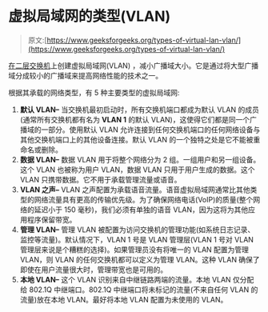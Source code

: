 # 虚拟局域网的类型(VLAN)

> 原文:[https://www.geeksforgeeks.org/types-of-virtual-lan-vlan/](https://www.geeksforgeeks.org/types-of-virtual-lan-vlan/)

[在](https://www.geeksforgeeks.org/virtual-lan-vlan/)[二层交换机](https://www.geeksforgeeks.org/switch-functions-at-layer-2/)上创建虚拟局域网(VLAN) ，减小广播域大小。它是通过将大型广播域分成较小的广播域来提高网络性能的技术之一。

根据其承载的网络类型，有 5 种主要类型的虚拟局域网:

1.  **默认 VLAN–**
    当交换机最初启动时，所有交换机端口都成为默认 VLAN 的成员(通常所有交换机都有名为 **VLAN 1** 的默认 VLAN)，这使得它们都是同一个广播域的一部分。使用默认 VLAN 允许连接到任何交换机端口的任何网络设备与其他交换机端口上的其他设备连接。默认 VLAN 的一个独特之处是它不能被重命名或删除。
2.  **数据 VLAN–**
    数据 VLAN 用于将整个网络分为 2 组。一组用户和另一组设备。这个 VLAN 也被称为用户 VLAN，数据 VLAN 只用于用户生成的数据。这个 VLAN 只携带数据。它不用于承载管理流量或语音。
3.  **VLAN 之声–**
    VLAN 之声配置为承载语音流量。语音虚拟局域网通常比其他类型的网络流量具有更高的传输优先级。为了确保网络电话(VoIP)的质量(整个网络的延迟小于 150 毫秒)，我们必须有单独的语音 VLAN，因为这将为其他应用程序保留带宽。
4.  **管理 VLAN–**
    管理 VLAN 被配置为访问交换机的管理功能(如系统日志记录、监控等流量)。默认情况下，VLAN 1 号是 VLAN 管理层(VLAN 1 号对 VLAN 管理层来说是个糟糕的选择)。如果管理员没有将唯一的 VLAN 配置为管理 VLAN，则 VLAN 的任何交换机都可以定义为管理 VLAN。这种 VLAN 确保了即使在用户流量很大时，管理带宽也是可用的。
5.  **本地 VLAN–**
    这个 VLAN 识别来自中继链路两端的流量。本地 VLAN 仅分配给 802.1Q 中继端口。802.1Q 中继端口将未标记的流量(不来自任何 VLAN 的流量)放在本地 VLAN。最好将本地 VLAN 配置为未使用的 VLAN。